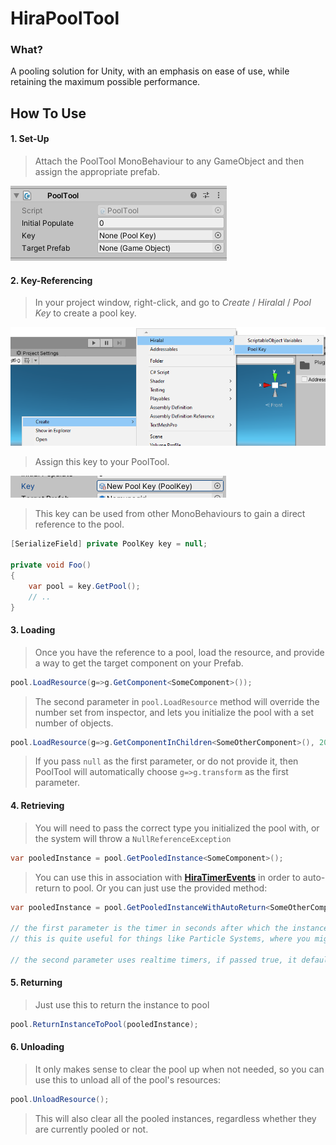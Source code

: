 ﻿# HiraPoolTool

### What?

A pooling solution for Unity, with an emphasis on ease of use, while retaining the maximum possible performance.

## How To Use

#### 1. Set-Up

> Attach the PoolTool MonoBehaviour to any GameObject and then assign the appropriate prefab.

![IMAGE PLACEHOLDER - PoolTool](.images/pooltool.png)

#### 2. Key-Referencing

> In your project window, right-click, and go to *Create* / *Hiralal* / *Pool Key* to create a pool key.

![IMAGE PLACEHOLDER - KeyCreate](.images/keycreate.png)

> Assign this key to your PoolTool.

![IMAGE PLACEHOLDER - KeyAssign](.images/keyassign.png)

> This key can be used from other MonoBehaviours to gain a direct reference to the pool.

```c#
[SerializeField] private PoolKey key = null;

private void Foo()
{
    var pool = key.GetPool();
    // ..
}
```

#### 3. Loading

> Once you have the reference to a pool, load the resource, and provide a way to get the target component on your Prefab.
```c#
pool.LoadResource(g=>g.GetComponent<SomeComponent>());
```

> The second parameter in ``pool.LoadResource`` method will override the number set from inspector, and lets you initialize the pool with a set number of objects.
```c#
pool.LoadResource(g=>g.GetComponentInChildren<SomeOtherComponent>(), 20);
```

> If you pass ``null`` as the first parameter, or do not provide it, then PoolTool will automatically choose ``g=>g.transform`` as the first parameter.

#### 4. Retrieving

> You will need to pass the correct type you initialized the pool with, or the system will throw a ``NullReferenceException``
```c#
var pooledInstance = pool.GetPooledInstance<SomeComponent>();
```

> You can use this in association with [**HiraTimerEvents**](../HiraTimer) in order to auto-return to pool. Or you can just use the provided method:
```c#
var pooledInstance = pool.GetPooledInstanceWithAutoReturn<SomeOtherComponent>(duration, ignoreTimescale);

// the first parameter is the timer in seconds after which the instance will return back to pool.
// this is quite useful for things like Particle Systems, where you might not always want to keep track.

// the second parameter uses realtime timers, if passed true, it defaults to false otherwise.
``` 

#### 5. Returning

> Just use this to return the instance to pool
```c#
pool.ReturnInstanceToPool(pooledInstance);
```

#### 6. Unloading

> It only makes sense to clear the pool up when not needed, so you can use this to unload all of the pool's resources:
```c#
pool.UnloadResource();
```

> This will also clear all the pooled instances, regardless whether they are currently pooled or not.